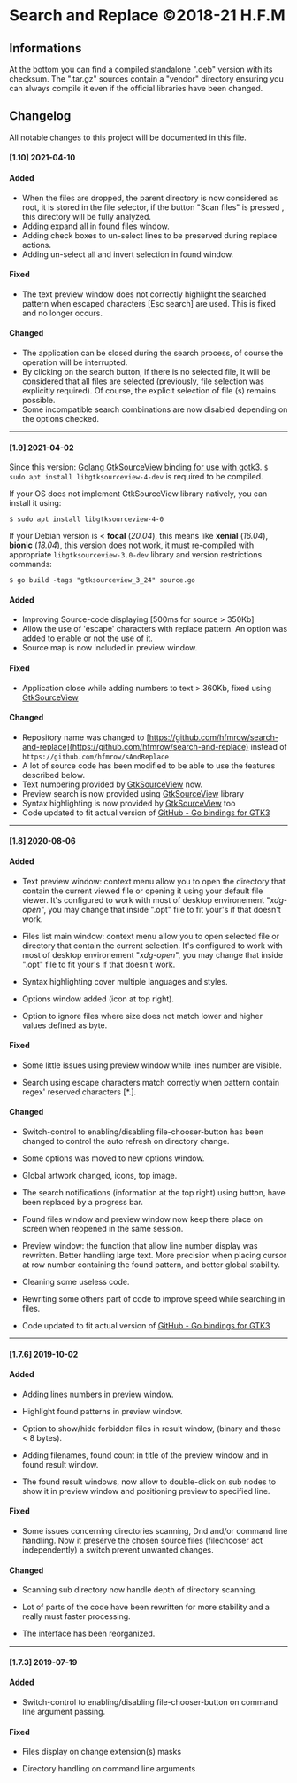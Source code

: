 # Search and Replace ©2018-21 H.F.M

## Informations

At the bottom you can find a compiled standalone ".deb" version with its checksum. The ".tar.gz" sources contain a "vendor" directory ensuring you can always compile it even if the official libraries have been changed.

## Changelog

All notable changes to this project will be documented in this file.

#### [1.10] 2021-04-10

#### Added

- When the files are dropped, the parent directory is now considered as root, it is stored in the file selector, if the button "Scan files" is pressed , this directory will be fully analyzed.
- Adding expand all in found files window.
- Adding check boxes to un-select lines to be preserved during replace actions.
- Adding un-select all and invert selection in found window.

#### Fixed

- The text preview window does not correctly highlight the searched pattern when escaped characters [Esc search] are used. This is fixed and no longer occurs.

#### Changed

- The application can be closed during the search process, of course the operation will be interrupted.
- By clicking on the search button, if there is no selected file, it will be considered that all files are selected (previously, file selection was explicitly required). Of course, the explicit selection of file (s) remains possible.
- Some incompatible search combinations are now disabled depending on the options checked.

---

#### [1.9] 2021-04-02

Since this version: [Golang GtkSourceView binding for use with gotk3](https://github.com/hfmrow/gotk3_gtksource). `$ sudo apt install libgtksourceview-4-dev` is required to be compiled.

If your OS does not implement GtkSourceView library natively, you can install it using:

`$ sudo apt install libgtksourceview-4-0`

If your Debian version is < **focal** (*20.04*), this means like **xenial** (*16.04*), **bionic** (*18.04*), this version does not work, it must re-compiled with appropriate `libgtksourceview-3.0-dev` library and version restrictions commands:

`$ go build -tags "gtksourceview_3_24" source.go`

#### Added

- Improving Source-code displaying [500ms for source > 350Kb]
- Allow the use of 'escape' characters with replace pattern. An option was added to enable or not the use of it.
- Source map is now included in preview window.

#### Fixed

- Application close while adding numbers to text > 360Kb, fixed using [GtkSourceView](https://github.com/hfmrow/gotk3_gtksource)

#### Changed

- Repository name was changed to [https://github.com/hfmrow/search-and-replace](https://github.com/hfmrow/search-and-replace) instead of `https://github.com/hfmrow/sAndReplace`
- A lot of source code has been modified to be able to use the features described below.
- Text numbering provided by [GtkSourceView](https://github.com/hfmrow/gotk3_gtksource) now.
- Preview search is now provided using [GtkSourceView](https://github.com/hfmrow/gotk3_gtksource) library
- Syntax highlighting is now provided by [GtkSourceView](https://github.com/hfmrow/gotk3_gtksource) too
- Code updated to fit actual version of [GitHub - Go bindings for GTK3](https://github.com/gotk3/gotk3)

---

#### [1.8] 2020-08-06

#### Added

- Text preview window: context menu allow you to open the directory that contain the current viewed file or opening it using your default file viewer. It's configured to work with most of desktop environement "*xdg-open*", you may change that inside ".opt" file to fit your's if that doesn't work.

- Files list main window: context menu allow you to open selected file or directory that contain the current selection. It's configured to work with most of desktop environement "*xdg-open*", you may change that inside ".opt" file to fit your's if that doesn't work.

- Syntax highlighting cover multiple languages and styles.

- Options window added (icon at top right).

- Option to ignore files where size does not match lower and higher values defined as byte.

#### Fixed

- Some little issues using preview window while lines number are visible.

- Search using escape characters match correctly when pattern contain regex' reserved characters [*.].

#### Changed

- Switch-control to enabling/disabling file-chooser-button has been changed to control the auto refresh on directory change.

- Some options was moved to new options window.

- Global artwork changed, icons, top image.

- The search notifications (information at the top right) using button, have been replaced by a progress bar.

- Found files window and preview window now keep there place on screen when reopened in the same session.

- Preview window: the function that allow line number display was rewritten. Better handling large text. More precision when placing cursor at row number containing the found pattern, and better global stability.

- Cleaning some useless code.

- Rewriting some others part of code to improve speed while searching in files.

- Code updated to fit actual version of [GitHub - Go bindings for GTK3](https://github.com/gotk3/gotk3)

---

#### [1.7.6] 2019-10-02

#### Added

- Adding lines numbers in preview window.

- Highlight found patterns in preview window.

- Option to show/hide forbidden files in result window, (binary and those < 8 bytes).

- Adding filenames, found count in title of the preview window and in found result window.

- The found result windows, now allow to double-click on sub nodes to show it in preview window and positioning preview to specified line.

#### Fixed

- Some issues concerning directories scanning, Dnd and/or command line handling. Now it  preserve the chosen source files (filechooser act independently) a switch prevent unwanted changes.

#### Changed

- Scanning sub directory now handle depth of directory scanning.

- Lot of parts of the code have been rewritten for more stability and a really must faster processing.

- The interface has been reorganized.

---

#### [1.7.3] 2019-07-19

#### Added

- Switch-control to enabling/disabling file-chooser-button on command line argument passing.

#### Fixed

- Files display on change extension(s) masks

- Directory handling on command line arguments
